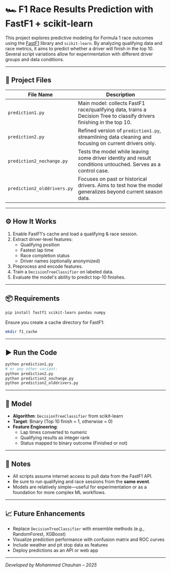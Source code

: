 
# 🏎️ F1 Race Results Prediction with FastF1 + scikit-learn

This project explores predictive modeling for Formula 1 race outcomes using the [FastF1](https://theoehrly.github.io/Fast-F1/) library and `scikit-learn`. By analyzing qualifying data and race metrics, it aims to predict whether a driver will finish in the top 10. Several script variations allow for experimentation with different driver groups and data conditions.

---

## 📁 Project Files

| File Name                  | Description |
|---------------------------|-------------|
| `prediction1.py`          | Main model: collects FastF1 race/qualifying data, trains a Decision Tree to classify drivers finishing in the top 10. |
| `prediction2.py`          | Refined version of `prediction1.py`, streamlining data cleaning and focusing on current drivers only. |
| `prediction2_nochange.py` | Tests the model while leaving some driver identity and result conditions untouched. Serves as a control case. |
| `prediction2_olddrivers.py` | Focuses on past or historical drivers. Aims to test how the model generalizes beyond current season data. |

---

## ⚙️ How It Works

1. Enable FastF1's cache and load a qualifying & race session.
2. Extract driver-level features:
   - Qualifying position
   - Fastest lap time
   - Race completion status
   - Driver names (optionally anonymized)
3. Preprocess and encode features.
4. Train a `DecisionTreeClassifier` on labeled data.
5. Evaluate the model's ability to predict top-10 finishes.

---

## 📦 Requirements

```bash
pip install fastf1 scikit-learn pandas numpy
```

Ensure you create a cache directory for FastF1:

```bash
mkdir f1_cache
```

---

## ▶️ Run the Code

```bash
python prediction1.py
# or any other variant:
python prediction2.py
python prediction2_nochange.py
python prediction2_olddrivers.py
```

---

## 🧪 Model

- **Algorithm**: `DecisionTreeClassifier` from scikit-learn
- **Target**: Binary (Top 10 finish = 1, otherwise = 0)
- **Feature Engineering**:
  - Lap times converted to numeric
  - Qualifying results as integer rank
  - Status mapped to binary outcome (Finished or not)

---

## 📌 Notes

- All scripts assume internet access to pull data from the FastF1 API.
- Be sure to run qualifying and race sessions from the **same event**.
- Models are relatively simple—useful for experimentation or as a foundation for more complex ML workflows.

---

## 📈 Future Enhancements

- Replace `DecisionTreeClassifier` with ensemble methods (e.g., RandomForest, XGBoost)
- Visualize prediction performance with confusion matrix and ROC curves
- Include weather and pit stop data as features
- Deploy predictions as an API or web app

---

*Developed by Mohammed Chauhan – 2025*
